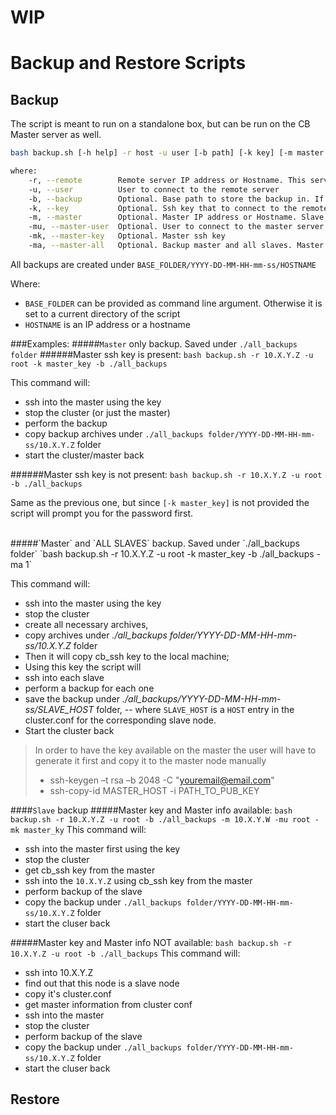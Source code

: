 # WIP
# Backup and Restore Scripts

## Backup

The script is meant to run on a standalone box, but can be run on the CB Master server as well.

```bash
bash backup.sh [-h help] -r host -u user [-b path] [-k key] [-m master host] [-mu master user] [-mu backup all slaves] [-mk master key]

where:
    -r, --remote        Remote server IP address or Hostname. This server is used to restore the backup on.
    -u, --user          User to connect to the remote server
    -b, --backup        Optional. Base path to store the backup in. If not provided the current folder is used
    -k, --key           Optional. Ssh key that to connect to the remote server. If not provided user will be prompted for the password
    -m, --master        Optional. Master IP address or Hostname. Slave backups only. If hostname and master key is provided slave can be accessed without password
    -mu, --master-user  Optional. User to connect to the master server. Slave backups only. Root is used if not provided
    -mk, --master-key   Optional. Master ssh key
    -ma, --master-all   Optional. Backup master and all slaves. Master backups only. Ingnored if remote server is in standalone or slave mode
```

All backups are created under `BASE_FOLDER/YYYY-DD-MM-HH-mm-ss/HOSTNAME`

Where:
+ `BASE_FOLDER` can be provided as command line argument. Otherwise it is set to a current directory of the script
+ `HOSTNAME` is an IP address or a hostname

###Examples:
#####`Master` only backup. Saved under `./all_backups folder`
######Master ssh key is present:
`bash backup.sh -r 10.X.Y.Z -u root -k master_key -b ./all_backups`

This command will:
- ssh into the master using the key
- stop the cluster (or just the master)
- perform the backup
- copy backup archives under `./all_backups folder/YYYY-DD-MM-HH-mm-ss/10.X.Y.Z` folder
- start the cluster/master back

######Master ssh key is not present:
`bash backup.sh -r 10.X.Y.Z -u root -b ./all_backups`

Same as the previous one, but since `[-k master_key]` is not provided the script will prompt you for the password first.

<br>
#####`Master` and `ALL SLAVES` backup. Saved under `./all_backups folder`
`bash backup.sh -r 10.X.Y.Z -u root -k master_key -b ./all_backups -ma 1`

This command will:
- ssh into the master using the key
- stop the cluster
- create all necessary archives,
- copy archives under *./all_backups folder/YYYY-DD-MM-HH-mm-ss/10.X.Y.Z* folder
- Then it will copy cb_ssh key to the local machine;
- Using this key the script will
 - ssh into each slave
 - perform a backup for each one
 - save the backup under *./all_backups/YYYY-DD-MM-HH-mm-ss/SLAVE_HOST* folder, 
 -- where `SLAVE_HOST` is a `HOST` entry in the cluster.conf for the corresponding slave node.
- Start the cluster back

> In order to have the key available on the master the user will have to generate it first and copy it to the master node manually
> - ssh-keygen –t rsa –b 2048 -C "youremail@email.com"
> - ssh-copy-id MASTER_HOST -i PATH_TO_PUB_KEY

####`Slave` backup
#####Master key and Master info available:
`bash backup.sh -r 10.X.Y.Z -u root -b ./all_backups -m 10.X.Y.W -mu root -mk master_ky`
This command will:
- ssh into the master first using the key
- stop the cluster
- get cb_ssh key from the master
- ssh into the `10.X.Y.Z` using cb_ssh key from the master
- perform backup of the slave
- copy the backup under `./all_backups folder/YYYY-DD-MM-HH-mm-ss/10.X.Y.Z` folder
- start the cluser back

#####Master key and Master info NOT available:
`bash backup.sh -r 10.X.Y.Z -u root -b ./all_backups`
This command will:
- ssh into 10.X.Y.Z
- find out that this node is a slave node
- copy it's cluster.conf
- get master information from cluster conf
- ssh into the master
- stop the cluster
- perform backup of the slave
- copy the backup under `./all_backups folder/YYYY-DD-MM-HH-mm-ss/10.X.Y.Z` folder
- start the cluser back


## Restore
